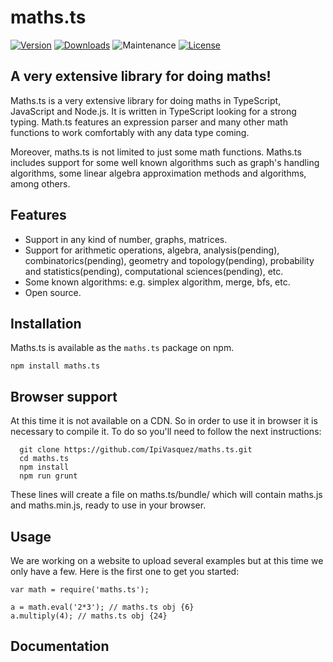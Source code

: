 # maths.ts
[![Version](https://img.shields.io/npm/v/maths.ts.svg)](https://www.npmjs.com/package/maths.ts)
[![Downloads](https://img.shields.io/npm/dm/maths.ts.svg)](https://www.npmjs.com/package/maths.ts)
![Maintenance](https://img.shields.io/maintenance/yes/2017.svg)
[![License](https://img.shields.io/github/license/IpiVasquez/maths.ts.svg)](https://github.com/IpiVasquez/maths.ts/blob/master/LICENSE)

## A very extensive library for doing maths!
Maths.ts is a very extensive library for doing maths in TypeScript, JavaScript and Node.js. It is written in TypeScript looking for a strong typing. Math.ts features an expression parser and many other math functions to work comfortably with any data type coming.

Moreover, maths.ts is not limited to just some math functions. Maths.ts includes support for some well known algorithms such as graph's handling algorithms, some linear algebra approximation methods and algorithms, among others.

## Features
- Support in any kind of number, graphs, matrices.
- Support for arithmetic operations, algebra, analysis(pending), combinatorics(pending), geometry and topology(pending), probability and statistics(pending), computational sciences(pending), etc.
- Some known algorithms: e.g. simplex algorithm, merge, bfs, etc.
- Open source.

## Installation
Maths.ts is available as the `maths.ts` package on npm.

    npm install maths.ts

## Browser support 
At this time it is not available on a CDN. So in order to use it in browser it is necessary to compile it.
 To do so you'll need to follow the next instructions:
  
      git clone https://github.com/IpiVasquez/maths.ts.git
      cd maths.ts
      npm install
      npm run grunt

These lines will create a file on maths.ts/bundle/ which will
contain maths.js and maths.min.js, ready to use in your browser.

## Usage
We are working on a website to upload several examples but at this time we only have a few. Here is the first one to get you started:

    var math = require('maths.ts');
    
    a = math.eval('2*3'); // maths.ts obj {6}
    a.multiply(4); // maths.ts obj {24}
    
## Documentation
